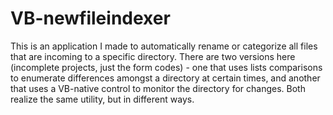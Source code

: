 # VB-newfileindexer
This is an application I made to automatically rename or categorize all files that are incoming to a specific directory.  There are two versions here (incomplete projects, just the form codes) - one that uses lists comparisons to enumerate differences amongst a directory at certain times, and another that uses a VB-native control to monitor the directory for changes.  Both realize the same utility, but in different ways.
